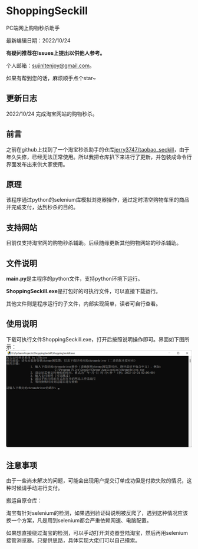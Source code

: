 # ShoppingSeckill

PC端网上购物秒杀助手

最新编辑日期：2022/10/24

**有疑问推荐在Issues上提出以供他人参考。**

个人邮箱：[sujinltenjoy@gmail.com](mailto:sujinltenjoy@gmail.com)。

如果有帮到您的话，麻烦顺手点个star~

## 更新日志

2022/10/24	完成淘宝网站的购物秒杀。

## 前言

之前在github上找到了一个淘宝秒杀助手的仓库[jerry3747/taobao_seckill](https://github.com/jerry3747/taobao_seckill)，由于年久失修，已经无法正常使用。所以我把仓库扒下来进行了更新，并包装成命令行界面发布出来供大家使用。

## 原理

该程序通过python的selenium库模拟浏览器操作，通过定时清空购物车里的商品并完成支付，达到秒杀的目的。

## 支持网站

目前仅支持淘宝网的购物秒杀辅助。后续随缘更新其他购物网站的秒杀辅助。

## 文件说明

**main.py**是主程序的python文件，支持python环境下运行。

**ShoppingSeckill.exe**是打包好的可执行文件，可以直接下载运行。

其他文件则是程序运行的子文件，内部实现简单，读者可自行查看。

## 使用说明

下载可执行文件ShoppingSeckill.exe，打开后按照说明操作即可。界面如下图所示：
![运行界面](pic/gui.png)

## 注意事项

由于一些尚未解决的问题，可能会出现用户提交订单成功但是付款失败的情况，这种时候请手动进行支付。

搬运自原仓库：

淘宝有针对selenium的检测，如果遇到验证码说明被反爬了，遇到这种情况应该换一个方案，凡是用到selenium都会严重依赖网速、电脑配置。

如果想直接绕过淘宝的检测，可以手动打开浏览器登陆淘宝，然后再用selenium接管浏览器。只提供思路，具体实现大佬们可以自己摸索。


